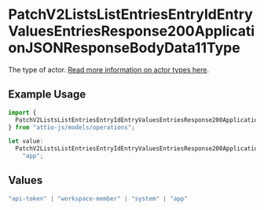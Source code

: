 # PatchV2ListsListEntriesEntryIdEntryValuesEntriesResponse200ApplicationJSONResponseBodyData11Type

The type of actor. [Read more information on actor types here](/docs/actors).

## Example Usage

```typescript
import {
  PatchV2ListsListEntriesEntryIdEntryValuesEntriesResponse200ApplicationJSONResponseBodyData11Type,
} from "attio-js/models/operations";

let value:
  PatchV2ListsListEntriesEntryIdEntryValuesEntriesResponse200ApplicationJSONResponseBodyData11Type =
    "app";
```

## Values

```typescript
"api-token" | "workspace-member" | "system" | "app"
```